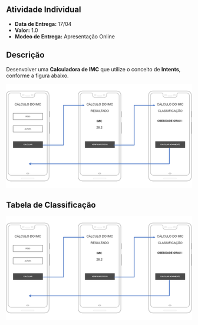 ## Atividade Individual
* **Data de Entrega:** 17/04
* **Valor:** 1.0
* **Modeo de Entrega:** Apresentação Online

## Descrição
Desenvolver uma **Calculadora de IMC** que utilize o conceito de **Intents**, conforme a figura abaixo.

![Esquema das View](atividade_imc.png)

## Tabela de Classificação
![Tabela de Classificação](atividade_imc.png)